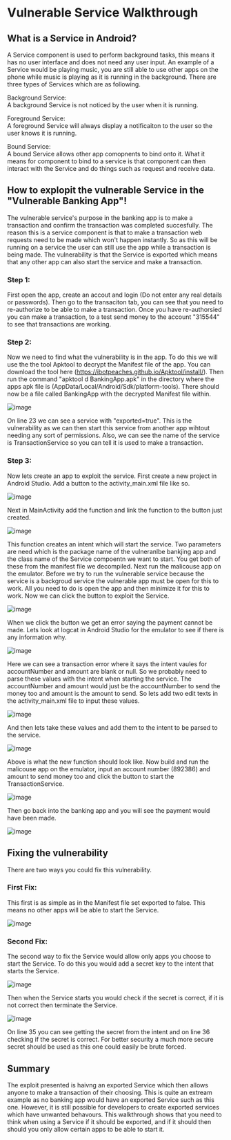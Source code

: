 # Vulnerable Service Walkthrough

## What is a Service in Android?
A Service component is used to perform background tasks, this means it has no user interface and does not need any user input. An example of a Service would be playing music, you are still able to use other apps on the phone while music is playing as it is running in the background. There are three types of Services which are as following.


Background Service:\
A background Service is not noticed by the user when it is running.


Foreground Service:\
A foreground Service will always display a notificaiton to the user so the user knows it is running.

Bound Service:\
A bound Service allows other app comopnents to bind onto it. What it means for component to bind to a service is that component can then interact with the Service and do things such as request and receive data.

## How to explopit the vulnerable Service in the "Vulnerable Banking App"!
The vulnerable service's purpose in the banking app is to make a transaction and confirm the transaction was completed succesfully. The reason this is a service component is that to make a transaction web requests need to be made which won't happen instantly. So as this will be running on a service the user can still use the app while a transaction is being made. The vulnerability is that the Service is exported which means that any other app can also start the service and make a transaction.


### Step 1:
First open the app, create an accout and login (Do not enter any real details or passwords). Then go to the transaciton tab, you can see that you need to re-authorize to be able to make a transaction. Once you have re-authorsied you can make a transaction, to a test send money to the account "315544" to see that transactions are working.


### Step 2:
Now we need to find what the vulnerability is in the app. To do this we will use the the tool Apktool to decrypt the Manifest file of the app. You can download the tool here (https://ibotpeaches.github.io/Apktool/install/). Then run the command "apktool d BankingApp.apk" in the directory where the apps apk file is (AppData/Local/Android/Sdk/platform-tools). There should now be a file called BankingApp with the decrypted Manifest file within.


![image](https://user-images.githubusercontent.com/45278231/111073050-15963c80-84d5-11eb-88f0-d61a811060d4.png)


On line 23 we can see a service with "exported=true". This is the vulnerability as we can then start this service from another app wihtout needing any sort of permissions. Also, we can see the name of the service is TransactionService so you can tell it is used to make a transaction.


### Step 3:
Now lets create an app to exploit the service. First create a new project in Android Studio. Add a button to the activity_main.xml file like so.


![image](https://user-images.githubusercontent.com/45278231/111073790-04026400-84d8-11eb-96f9-bdb89206362d.png)


Next in MainActivity add the function and link the function to the button just created.


![image](https://user-images.githubusercontent.com/45278231/111073833-357b2f80-84d8-11eb-8046-e5b963578d36.png)


This function creates an intent which will start the service. Two parameters are need which is the package name of the vulneranlbe bankjing app and the class name of the Service compoentn we want to start. You get both of these from the manifest file we decompiled. Next run the malicouse app on the emulator. Before we try to run the vulnerable service because the service is a backgroud service the vulnerable app must be open for this to work. All you need to do is open the app and then minimize it for this to work. Now we can click the button to exploit the Service.


![image](https://user-images.githubusercontent.com/45278231/111074162-9e16dc00-84d9-11eb-8f8f-e116cc7ba52e.png)


When we click the button we get an error saying the payment cannot be made. Lets look at logcat in Android Studio for the emulator to see if there is any information why.


![image](https://user-images.githubusercontent.com/45278231/111075002-ac66f700-84dd-11eb-9720-9545922963d8.png)


Here we can see a transaction error where it says the intent vaules for accountNumber and amount are blank or null. So we probably need to parse these values with the intent when starting the service. The accountNumber and amount would just be the accountNumber to send the money too and amount is the amount to send. So lets add two edit texts in the activity_main.xml file to input these values.


![image](https://user-images.githubusercontent.com/45278231/111075038-f354ec80-84dd-11eb-9747-e1642a24deb4.png)


And then lets take these values and add them to the intent to be parsed to the service.


![image](https://user-images.githubusercontent.com/45278231/111075067-197a8c80-84de-11eb-992c-985575f714b8.png)


Above is what the new function should look like. Now build and run the malicouse app on the emulator, input an account number (892386) and amount to send money too and click the button to start the TransactionService.


![image](https://user-images.githubusercontent.com/45278231/111075195-b63d2a00-84de-11eb-8e5c-41ef2edcf5b1.png)


Then go back into the banking app and you will see the payment would have been made.


![image](https://user-images.githubusercontent.com/45278231/111075223-d7057f80-84de-11eb-9ed7-2e24a4b09143.png)

## Fixing the vulnerability
There are two ways you could fix this vulnerability.


### First Fix:
This first is as simple as in the Manifest file set exported to false. This means no other apps will be able to start the Service.


![image](https://user-images.githubusercontent.com/45278231/111393609-f5bb7000-86b0-11eb-927c-316bd6dd6c2d.png)


### Second Fix:
The second way to fix the Service would allow only apps you choose to start the Service. To do this you would add a secret key to the intent that starts the Service. 


![image](https://user-images.githubusercontent.com/45278231/111394026-cc4f1400-86b1-11eb-8773-108544f8dd86.png)


Then when the Service starts you would check if the secret is correct, if it is not correct then terminate the Service.


![image](https://user-images.githubusercontent.com/45278231/111393902-8e51f000-86b1-11eb-80aa-3a004f626a23.png)


On line 35 you can see getting the secret from the intent and on line 36 checking if the secret is correct. For better security a much more secure secret should be used as this one could easily be brute forced.


## Summary
The exploit presented is haivng an exported Service which then allows anyone to make a transaction of their choosing. This is quite an extream example as no banking app would have an exported Service such as this one. However, it is still possible for developers to create exported services which have unwanted behavours. This walkthrough shows that you need to think when using a Service if it should be exported, and if it should then should you only allow certain apps to be able to start it.

